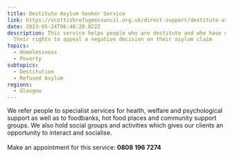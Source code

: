 ```yaml
---
title: Destitute Asylum Seeker Service
link: https://scottishrefugeecouncil.org.uk/direct-support/destitute-asylum-seeker-service/
date: 2023-05-24T06:48:28.822Z
description: This service helps people who are destitute and who have exhausted
  their rights to appeal a negative decision on their asylum claim
topics:
  - Homelessness
  - Poverty
subtopics:
  - Destitution
  - Refused Asylum
regions:
  - Glasgow
---
```


We refer people to specialist services for health, welfare and psychological support as well as to foodbanks, hot food places and community support groups. We also hold social groups and activities which gives our clients an opportunity to interact and socialise.\
\
Make an appointment for this service: **0808 196 7274**
